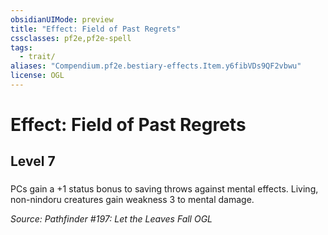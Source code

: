 ```yaml
---
obsidianUIMode: preview
title: "Effect: Field of Past Regrets"
cssclasses: pf2e,pf2e-spell
tags:
  - trait/
aliases: "Compendium.pf2e.bestiary-effects.Item.y6fibVDs9QF2vbwu"
license: OGL
---
```

# Effect: Field of Past Regrets
## Level 7
### 






PCs gain a +1 status bonus to saving throws against mental effects. Living, non-nindoru creatures gain weakness 3 to mental damage.

*Source: Pathfinder #197: Let the Leaves Fall*
*OGL*